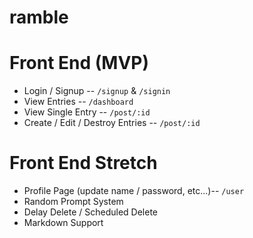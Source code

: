 # ramble

# Front End (MVP)
* Login / Signup -- `/signup` & `/signin`
* View Entries -- `/dashboard`
* View Single Entry -- `/post/:id`
* Create / Edit / Destroy Entries -- `/post/:id`

# Front End Stretch
* Profile Page (update name / password, etc...)-- `/user`
* Random Prompt System
* Delay Delete / Scheduled Delete
* Markdown Support
